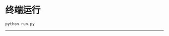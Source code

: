 # 终端运行

```shell
python run.py
```
**********************************************************************************************************************************************************************************************************************************************************************************************************************************************************************************************************************************************************************************************************************************************************************************************************************************************************************************************************************************************************************